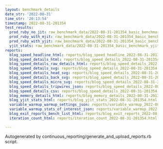 ```yaml
---
layout: benchmark_details
date_str: '2022-08-31'
time_str: '20:13:54'
timestamp: 2022-08-31-201354
test_results:
  prod_ruby_no_jit: raw_benchmark_data/2022-08-31-201354_basic_benchmark_prod_ruby_no_jit.json
  prod_ruby_with_mjit: raw_benchmark_data/2022-08-31-201354_basic_benchmark_prod_ruby_with_mjit.json
  prod_ruby_with_yjit: raw_benchmark_data/2022-08-31-201354_basic_benchmark_prod_ruby_with_yjit.json
  yjit_stats: raw_benchmark_data/2022-08-31-201354_basic_benchmark_yjit_stats.json
reports:
  blog_speed_headline_html: reports/blog_speed_headline_2022-08-31-201354.html
  blog_speed_details_html: reports/blog_speed_details_2022-08-31-201354.html
  blog_speed_details_raw_details_html: reports/blog_speed_details_2022-08-31-201354.raw_details.html
  blog_speed_details_svg: reports/blog_speed_details_2022-08-31-201354.svg
  blog_speed_details_head_svg: reports/blog_speed_details_2022-08-31-201354.head.svg
  blog_speed_details_back_svg: reports/blog_speed_details_2022-08-31-201354.back.svg
  blog_speed_details_micro_svg: reports/blog_speed_details_2022-08-31-201354.micro.svg
  blog_speed_details_tripwires_json: reports/blog_speed_details_2022-08-31-201354.tripwires.json
  blog_speed_details_csv: reports/blog_speed_details_2022-08-31-201354.csv
  blog_memory_details_html: reports/blog_memory_details_2022-08-31-201354.html
  blog_yjit_stats_html: reports/blog_yjit_stats_2022-08-31-201354.html
  variable_warmup_warmup_settings_json: reports/variable_warmup_2022-08-31-201354.warmup_settings.json
  variable_warmup_stats_of_interest_json: reports/variable_warmup_2022-08-31-201354.stats_of_interest.json
  blog_exit_reports_bench_list_html: reports/blog_exit_reports_2022-08-31-201354.bench_list.html
  iteration_count_html: reports/iteration_count_2022-08-31-201354.html

---
```

Autogenerated by continuous_reporting/generate_and_upload_reports.rb script.
